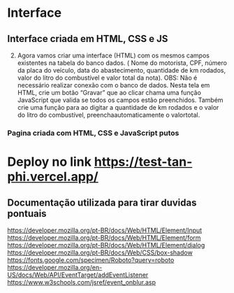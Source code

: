 # Interface

## Interface criada em HTML, CSS e JS

2) Agora vamos criar uma interface (HTML) com os mesmos campos existentes na tabela do banco dados. ( Nome
do motorista, CPF, número da placa do veículo, data do abastecimento, quantidade de km rodados, valor do
litro do combustível e valor total da nota). OBS: Não é necessário realizar conexão com o banco de dados.
Nesta tela em HTML, crie um botão “Gravar” que ao clicar chama uma função JavaScript que valida se todos
os campos estão preenchidos. Também crie uma função para ao digitar a quantidade de km rodados e o valor
do litro do combustível, preenchaautomaticamente o valortotal.

### Pagina criada com HTML, CSS e JavaScript putos

# Deploy no link https://test-tan-phi.vercel.app/

## Documentação utilizada para tirar duvidas pontuais

https://developer.mozilla.org/pt-BR/docs/Web/HTML/Element/Input
https://developer.mozilla.org/pt-BR/docs/Web/HTML/Element/form
https://developer.mozilla.org/pt-BR/docs/Web/HTML/Element/dialog
https://developer.mozilla.org/pt-BR/docs/Web/CSS/box-shadow
https://fonts.google.com/specimen/Roboto?query=roboto
https://developer.mozilla.org/en-US/docs/Web/API/EventTarget/addEventListener
https://www.w3schools.com/jsref/event_onblur.asp
